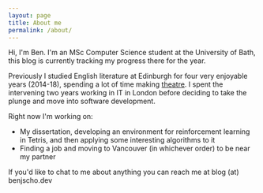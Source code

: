 ```yaml
---
layout: page
title: About me
permalink: /about/
---
```


Hi, I'm Ben. I'm an MSc Computer Science student at the University of Bath,
this blog is currently tracking my progress there for the year.

Previously I studied English literature at Edinburgh for four very enjoyable
years (2014-18), spending a lot of time making
[theatre](https://www.eushakespeare.com/shows). I spent the intervening two
years working in IT in London before deciding to take the plunge and move into
software development.

Right now I'm working on:
- My dissertation, developing an environment for reinforcement learning in
  Tetris, and then applying some interesting algorithms to it
- Finding a job and moving to Vancouver (in whichever order) to be near my
  partner

If you'd like to chat to me about anything you can reach me at blog (at)
benjscho.dev
